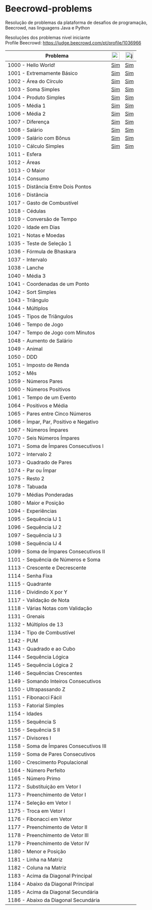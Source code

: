 # Beecrowd-problems
Resolução de problemas da plataforma de desafios de programação, Beecrowd, nas linguagens Java e Python

Resoluções dos problemas nivel iniciante
<br>
Profile Beecrowd: https://judge.beecrowd.com/pt/profile/1036966

Problema                             | <img src="https://cdn.jsdelivr.net/gh/devicons/devicon/icons/python/python-original.svg" height="25" alt="python logo" /> | <img src="https://cdn.jsdelivr.net/gh/devicons/devicon/icons/java/java-original.svg" height="25" alt="java logo" /> | 
-------------------------------------|-------------------------|-------------------------|
1000 - Hello World!                  | [Sim](./python/1000.py) | [Sim](./java/1000.java)
1001 - Extremamente Básico           | [Sim](./python/1001.py) | [Sim](./java/1001.java)
1002 - Área do Círculo               | [Sim](./python/1002.py) | [Sim](./java/1002.java)
1003 - Soma Simples                  | [Sim](./python/1003.py) | [Sim](./java/1003.java)
1004 - Produto Simples               | [Sim](./python/1004.py) | [Sim](./java/1004.java)
1005 - Média 1                       | [Sim](./python/1005.py) | [Sim](./java/1005.java)
1006 - Média 2                       | [Sim](./python/1006.py) | [Sim](./java/1006.java)
1007 - Diferença                     | [Sim](./python/1007.py) | [Sim](./java/1007.java)
1008 - Salário                       | [Sim](./python/1008.py) | [Sim](./java/1008.java)
1009 - Salário com Bônus             | [Sim](./python/1009.py) | [Sim](./java/1009.java)
1010 - Cálculo Simples               | [Sim](./python/1010.py) | [Sim](./java/1010.java)
1011 - Esfera | |
1012 - Áreas | |
1013 - O Maior | |
1014 - Consumo | |
1015 - Distância Entre Dois Pontos | |
1016 - Distância | |
1017 - Gasto de Combustível | |
1018 - Cédulas | |
1019 - Conversão de Tempo | |
1020 - Idade em Dias | |
1021 - Notas e Moedas | |
1035 - Teste de Seleção 1 | |
1036 - Fórmula de Bhaskara | |
1037 - Intervalo | |
1038 - Lanche | |
1040 - Média 3 | |
1041 - Coordenadas de um Ponto | |
1042 - Sort Simples | |
1043 - Triângulo | |
1044 - Múltiplos | |
1045 - Tipos de Triângulos | |
1046 - Tempo de Jogo | |
1047 - Tempo de Jogo com Minutos | |
1048 - Aumento de Salário | |
1049 - Animal | |
1050 - DDD | |
1051 - Imposto de Renda | |
1052 - Mês | |
1059 - Números Pares | |
1060 - Números Positivos | |
1061 - Tempo de um Evento | |
1064 - Positivos e Média | |
1065 - Pares entre Cinco Números | |
1066 - Ímpar, Par, Positivo e Negativo | |
1067 - Números Ímpares | |
1070 - Seis Números Ímpares | |
1071 - Soma de Ímpares Consecutivos I | |
1072 - Intervalo 2 | |
1073 - Quadrado de Pares | |
1074 - Par ou Ímpar | |
1075 - Resto 2 | |
1078 - Tabuada | |
1079 - Médias Ponderadas | |
1080 - Maior e Posição | |
1094 - Experiências | |
1095 - Sequência IJ 1 | |
1096 - Sequência IJ 2 | |
1097 - Sequência IJ 3 | |
1098 - Sequência IJ 4 | |
1099 - Soma de Ímpares Consecutivos II | |
1101 - Sequência de Números e Soma | |
1113 - Crescente e Decrescente | |
1114 - Senha Fixa | |
1115 - Quadrante | |
1116 - Dividindo X por Y | |
1117 - Validação de Nota | |
1118 - Várias Notas com Validação | |
1131 - Grenais | |
1132 - Múltiplos de 13 | |
1134 - Tipo de Combustível | |
1142 - PUM | |
1143 - Quadrado e ao Cubo | |
1144 - Sequência Lógica | |
1145 - Sequência Lógica 2 | |
1146 - Sequências Crescentes | |
1149 - Somando Inteiros Consecutivos | |
1150 - Ultrapassando Z | |
1151 - Fibonacci Fácil | |
1153 - Fatorial Simples | |
1154 - Idades | |
1155 - Sequência S | |
1156 - Sequência S II | |
1157 - Divisores I | |
1158 - Soma de Ímpares Consecutivos III | |
1159 - Soma de Pares Consecutivos | |
1160 - Crescimento Populacional | |
1164 - Número Perfeito | |
1165 - Número Primo | |
1172 - Substituição em Vetor I | |
1173 - Preenchimento de Vetor I | |
1174 - Seleção em Vetor I | |
1175 - Troca em Vetor I | |
1176 - Fibonacci em Vetor | |
1177 - Preenchimento de Vetor II | |
1178 - Preenchimento de Vetor III | |
1179 - Preenchimento de Vetor IV | |
1180 - Menor e Posição | |
1181 - Linha na Matriz | |
1182 - Coluna na Matriz | |
1183 - Acima da Diagonal Principal | |
1184 - Abaixo da Diagonal Principal | |
1185 - Acima da Diagonal Secundária | |
1186 - Abaixo da Diagonal Secundária | |
